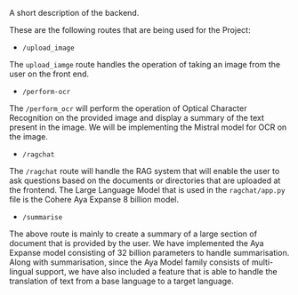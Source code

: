 A short description of the backend.

These are the following routes that are being used for the Project:

- `/upload_image`

The `upload_iamge` route handles the operation of taking an image from the user on the front end.

- `/perform-ocr`

The `/perform_ocr` will perform the operation of Optical Character Recognition on the provided image and display a summary of the text present in the image. 
We will be implementing the Mistral model for OCR on the image.

- `/ragchat`

The `/ragchat` route will handle the RAG system that will enable the user to ask questions based on the documents or directories that are uploaded at the frontend. 
The Large Language Model that is used in the `ragchat/app.py` file is the Cohere Aya Expanse 8 billion model.

- `/summarise`

The above route is mainly to create a summary of a large section of document that is provided by the user.
We have implemented the Aya Expanse model consisting of 32 billion parameters to handle summarisation.
Along with summarisation, since the Aya Model family consists of multi-lingual support, we have also included a feature that is able to handle the translation of text from a base language to a target language. 
